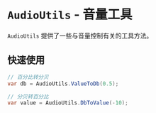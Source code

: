 # `AudioUtils` - 音量工具

`AudioUtils` 提供了一些与音量控制有关的工具方法。


## 快速使用
```C#
// 百分比转分贝
var db = AudioUtils.ValueToDb(0.5);

// 分贝转百分比
var value = AudioUtils.DbToValue(-10);

```